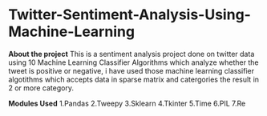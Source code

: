 # Twitter-Sentiment-Analysis-Using-Machine-Learning
**About the project**
This is a sentiment analysis project done on twitter data using 10 Machine Learning Classifier Algorithms which analyze whether the tweet is positive or negative, i have used those machine learning classifier algotithms which accepts data in sparse matrix and catergories the result in 2 or more category.

**Modules Used**
1.Pandas
2.Tweepy
3.Sklearn
4.Tkinter
5.Time
6.PIL
7.Re 

